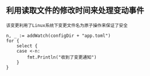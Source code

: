 ## 利用读取文件的修改时间来处理变动事件

    该变更利用了Linux系统下变更文件名为原子操作来保证了安全

```
n, _ := addWatch(configDir + "app.toml")
for {
    select {
    case <-n:
        fmt.Println("收到了变更通知")
    }
}
```
